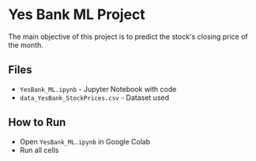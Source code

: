 # Yes Bank ML Project
The main objective of this project is to predict the stock's closing price of the month.

## Files
- `YesBank_ML.ipynb` - Jupyter Notebook with code
- `data_YesBank_StockPrices.csv` - Dataset used

## How to Run
- Open `YesBank_ML.ipynb` in Google Colab
- Run all cells
